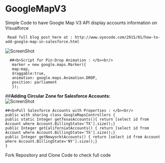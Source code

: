 # GoogleMapV3
Simple Code to have Google Map V3 API display accounts information on Visualforce

   ```
    Read full blog post here at : http://www.oyecode.com/2015/01/how-to-add-google-map-in-salesforce.html
   ```
   
![ScreenShot](http://2.bp.blogspot.com/-Hn4AeuiEx2A/VLccWMLBZbI/AAAAAAAAIT8/Ot37J95I6Dk/s1600/pin-animated.gif)

 ```
   ##<b>Script for Pin-Drop Animation : </b><br/>
    marker = new google.maps.Marker({
    map:map,
    draggable:true,
    animation: google.maps.Animation.DROP,
    position: parliament
    }); 
   ```

  ##<b>Adding Circular Zone for Salesforce Accounts: </b><br/>
  ![ScreenShot](http://4.bp.blogspot.com/-O0sheqT13PA/VLcoZlw1RpI/AAAAAAAAIUM/LpyXrC--Ra0/s1600/Screen%2BShot%2B2015-01-14%2Bat%2B6.39.04%2BPM.png)

   
  ```
  ##<b>Pull Salesforce Accounts with Properties : </b><br/>
  public with sharing class GoogleMapsControllers {
  public static Integer getTexasAccounts(){ return [select id from Account where Account.BillingState='TX'].size();}
  public Integer getCaliforniatAccounts() { return [select id from Account where Account.BillingState='TX'].size();}
  public Integer getNewyorktAccounts() { return [select id from Account where Account.BillingState='NY'].size();}
  } 
   ```

Fork Repository and Clone Code to check full code<br/>

